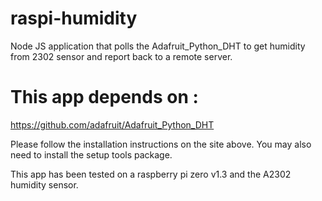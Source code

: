 # raspi-humidity
Node JS application that polls the Adafruit_Python_DHT to get humidity from 2302 sensor and report back to a remote server.

# This app depends on :

https://github.com/adafruit/Adafruit_Python_DHT

Please follow the installation instructions on the site above.  You may also need to
install the setup tools package.

This app has been tested on a raspberry pi zero v1.3 and the A2302 humidity sensor.